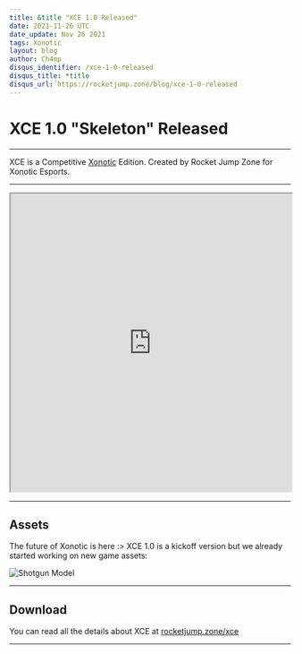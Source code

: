 ```yaml
---
title: &title "XCE 1.0 Released"
date: 2021-11-26 UTC
date_update: Nov 26 2021
tags: Xonotic
layout: blog
author: Ch4mp
disqus_identifier: /xce-1-0-released
disqus_title: *title
disqus_url: https://rocketjump.zone/blog/xce-1-0-released
---
```


<h1 class="w3-center">XCE 1.0 "Skeleton" Released</h1>

<hr>

<p class="w3-center">XCE is a Competitive
  <a href="https://xonotic.org/">Xonotic</a> Edition. Created by Rocket Jump Zone for Xonotic Esports.</p>

<hr>

<iframe class="w3-mobile w3-animate-opacity" style="height:533px;width:100%" src="https://www.youtube.com/embed/qbfwZOOJ84k" allow="accelerometer; autoplay; encrypted-media; gyroscope; picture-in-picture" allowfullscreen></iframe>

<hr>

## Assets
The future of Xonotic is here :> XCE 1.0 is a kickoff version but we already started working on new game assets:

<img src="../../images/shotgun-model.jpg" class="w3-mobile w3-margin-top w3-image" alt="Shotgun Model">


<hr>

## Download

You can read all the details about XCE at <a href="/xce">rocketjump.zone/xce</a>


<hr>
<script>

  var slideIndex = 1;
  showDivs(slideIndex);

  function plusDivs(n) {
    showDivs(slideIndex += n);
  }

  function showDivs(n) {
    var i;
    var x = document.getElementsByClassName("mySlides");
    if (n > x.length) {
      slideIndex = 1
    }
    if (n < 1) {
      slideIndex = x.length
    };
    for (i = 0; i < x.length; i++) {
      x[i].style.display = "none";
    }
    x[slideIndex - 1].style.display = "block";
  }
</script>
